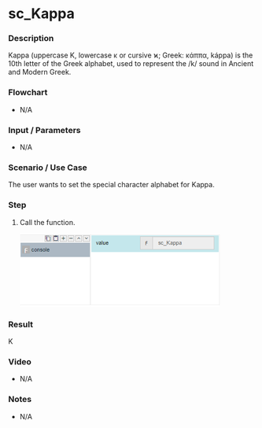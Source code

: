 ﻿# sc_Kappa

### Description

Kappa (uppercase Κ, lowercase κ or cursive ϰ; Greek: κάππα, káppa) is the 10th letter of the Greek alphabet, used to represent the /k/ sound in Ancient and Modern Greek.

### Flowchart

- N/A 

### Input / Parameters

- N/A

### Scenario / Use Case

The user wants to set the special character alphabet for Kappa.

### Step

1. Call the function.
    
   ![](../../../../document/function/SpecialCharacter/sc_Kappa/sc_Kappa-step-1.png?raw=true)
 
### Result

Κ
 
### Video

- N/A

<!--[![Video](http://i.imgur.com/Ot5DWAW.png)](https://youtu.be/StTqXEQ2l-Y?t=35s)-->

### Notes

- N/A